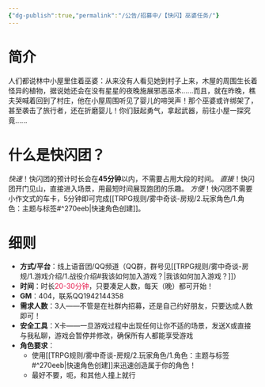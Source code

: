 ```yaml
---
{"dg-publish":true,"permalink":"/公告/招募中/【快闪】巫婆任务/"}
---
```


# 简介
人们都说林中小屋里住着巫婆：从来没有人看见她到村子上来，木屋的周围生长着怪异的植物，据说她还会在没有星星的夜晚施展邪恶巫术......而且，就在昨晚，樵夫哭喊着回到了村庄，他在小屋周围听见了婴儿的啼哭声！那个巫婆或许绑架了，甚至袭击了旅行者，还在折磨婴儿！你们鼓起勇气，拿起武器，前往小屋一探究竟......
# 什么是快闪团？
*快速*！快闪团的预计时长会在**45分钟**以内，不需要占用大段的时间。
*直接*！快闪团开门见山，直接进入场景，用最短时间展现跑团的乐趣。
*方便*！快闪团不需要小作文式的车卡，5分钟即可完成[[TRPG规则/雾中奇谈-房规/2.玩家角色/1.角色：主题与标签#^270eeb\|快速角色创建]]。

# 细则
- **方式/平台**：线上语音团/QQ频道（QQ群，群号见[[TRPG规则/雾中奇谈-房规/1.游戏介绍/1.战役介绍#我该如何加入游戏？\|我该如何加入游戏？]]）
- **时间**：时长<font color="#e6194B">20-30分钟</font>，只要凑足人数，每天（晚）都可开始！
- **GM**：404，联系QQ1942144358
- **需求人数**：3人——不管是在社群内招募，还是自己约好朋友，只要达成人数即可！
- **安全工具**：X卡——一旦游戏过程中出现任何让你不适的场景，发送X或直接与我私聊，游戏会暂停并修改，确保所有人都能享受游戏
- **角色要求**：
	- 使用[[TRPG规则/雾中奇谈-房规/2.玩家角色/1.角色：主题与标签#^270eeb\|快速角色创建]]来迅速创造属于你的角色！
	- 最好不要，呃，和其他人撞上就行
